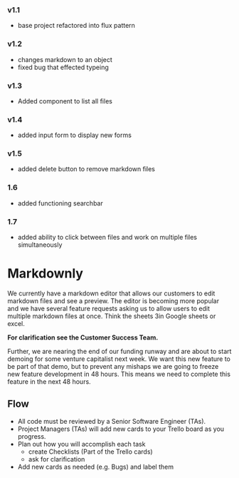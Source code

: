 ### v1.1
- base project refactored into flux pattern

### v1.2
- changes markdown to an object
- fixed bug that effected typeing

### v1.3
- Added component to list all files

### v1.4
- added input form to display new forms

### v1.5
- added delete button to remove markdown files

### 1.6
- added functioning searchbar

### 1.7
- added ability to click between files and work on multiple files simultaneously



# Markdownly

We currently have a markdown editor that allows our customers to edit markdown
files and see a preview. The editor is becoming more popular and we have several
feature requests asking us to allow users to edit multiple markdown files at once.
Think the sheets 3in Google sheets or excel.

**For clarification see the Customer Success Team.**

Further, we are nearing the end of our funding runway and are about to start demoing
for some venture capitalist next week. We want this new feature to be part of that
demo, but to prevent any mishaps we are going to freeze new feature development in
48 hours. This means we need to complete this feature in the next 48 hours.

## Flow

* All code must be reviewed by a Senior Software Engineer (TAs).
* Project Managers (TAs) will add new cards to your Trello board as you progress.
* Plan out how you will accomplish each task
  * create Checklists (Part of the Trello cards)
  * ask for clarification
* Add new cards as needed (e.g. Bugs) and label them
